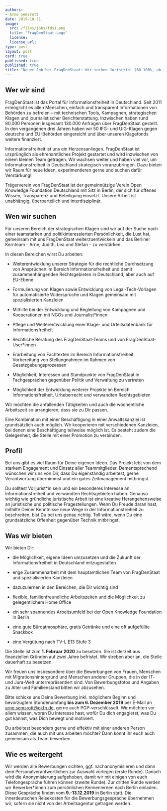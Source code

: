 ```yaml
---
authors: 
- Arne Semsrott
date: 2019-10-31
image:
  src: /files/jobs/fds1.png
  title: "FragDenStaat-Logo"
  license:
  license_url:
type: post
layout: post
card: true
published: true
published: true
title: "Neuer Job bei FragDenStaat: Wir suchen Jurist*in! (60-100%, ab Februar 2020)" 
---
```


## Wer wir sind

FragDenStaat ist das Portal für Informationsfreiheit in Deutschland. Seit 2011 ermöglicht es allen Menschen, einfach und transparent Informationen von Behörden zu befreien – mit technischen Tools, Kampagnen, strategischen Klagen und journalistischer Berichterstattung. Inzwischen haben rund 80.000 Personen insgesamt 130.000 Anfragen über FragDenStaat gestellt. In den vergangenen drei Jahren haben wir 50 IFG- und UIG-Klagen gegen deutsche und EU-Behörden eingereicht und über unseren Klagefonds weitere finanziert.

Informationsfreiheit ist uns ein Herzensanliegen. FragDenStaat ist ursprünglich als ehrenamtliches Projekt gestartet und wird inzwischen von einem kleinen Team getragen. Wir wachsen weiter und haben viel vor, um Informationsfreiheit in Deutschland strategisch voranzubringen. Dazu bieten wir Raum für neue Ideen, experimentieren gerne und suchen dafür Verstärkung!

Trägerverein von FragDenStaat ist der gemeinnützige Verein Open Knowledge Foundation Deutschland mit Sitz in Berlin, der sich für offenes Wissen, Transparenz und Beteiligung einsetzt. Unsere Arbeit ist unabhängig, überparteilich und interdisziplinär. 

## Wen wir suchen

Für unseren Bereich der strategischen Klagen sind wir auf der Suche nach einer teamstarken und politikinteressierten Persönlichkeit, die Lust hat, gemeinsam mit uns FragDenStaat weiterzuentwickeln und das Berliner Kernteam - Arne, Judith, Lea und Stefan - zu verstärken. 

In diesen Bereichen wirst Du arbeiten: 

- Weiterentwicklung unserer Strategie für die rechtliche Durchsetzung von Ansprüchen im Bereich Informationsfreiheit und damit zusammenhängenden Rechtsgebieten in Deutschland, aber auch auf EU-Ebene

- Formulierung von Klagen sowie Entwicklung von Legal-Tech-Vorlagen für automatisierte Widersprüche und Klagen gemeinsam mit spezialisierten Kanzleien

- Mithilfe bei der Entwicklung und Begleitung von Kampagnen und Kooperationen mit NGOs und Journalist*innen

- Pflege und Weiterentwicklung einer Klage- und Urteilsdatenbank für Informationsfreiheit

- Rechtliche Beratung des FragDenStaat-Teams und von FragDenStaat-User*innen

- Erarbeitung von Fachtexten im Bereich Informationsfreiheit, Vorbereitung von Stellungnahmen im Rahmen von Gesetzgebungsprozessen

- Möglichkeit, Interessen und Standpunkte von FragDenStaat in Fachgesprächen gegenüber Politik und Verwaltung zu vertreten

- Möglichkeit der Entwicklung weiterer Projekte im Bereich Informationsfreiheit, Urheberrecht und verwandten Rechtsgebieten

Wir möchten die anfallenden Tätigkeiten und auch die wöchentliche Arbeitszeit so arrangieren, dass sie zu Dir passen. 

Eine Kombination mit einer Beschäftigung in einer Anwaltskanzlei ist grundsätzlich auch möglich. Wir kooperieren mit verschiedenen Kanzleien, bei denen eine Beschäftigung teilweise möglich ist. Es besteht zudem die Gelegenheit, die Stelle mit einer Promotion zu verbinden.

## Profil

Bei uns gibt es viel Raum für Deine eigenen Ideen. Das Projekt lebt von dem starkem Engagement und Einsatz aller Teammitglieder. Dementsprechend wünschen wir uns von Dir, dass Du eigenständig arbeitest, gerne Verantwortung übernimmst und ein gutes Zeitmanagement mitbringst. 

Du solltest Volljurist*in sein und ein besonderes Interesse an Informationsfreiheit und verwandten Rechtsgebieten haben. Genauso wichtig wie gründliche juristische Arbeit ist eine kreative Herangehensweise an juristische und politische Fragestellungen. Wenn Du Freude daran hast, mithilfe Deiner Kenntnisse neue Wege in der Informationsfreiheit zu beschreiten, bist Du bei uns genau richtig. Toll wäre, wenn Du eine grundsätzliche Offenheit gegenüber Technik mitbringst.

## Was wir bieten

Wir bieten Dir:

- die Möglichkeit, eigene Ideen umzusetzen und die Zukunft der Informationsfreiheit in Deutschland mitzugestalten

- enge Zusammenarbeit mit dem hauptamtlichen Team von FragDenStaat und spezialisierten Kanzleien

- dazuzulernen in den Bereichen, die Dir wichtig sind

- flexible, familienfreundliche Arbeitszeiten und die Möglichkeit zu gelegentlichem Home Office

- ein sehr spannendes Arbeitsumfeld bei der Open Knowledge Foundation in Berlin

- eine gute Büroatmosphäre, gratis Getränke und eine oft aufgefüllte Snackbox

- eine Vergütung nach TV-L E13 Stufe 3

Die Stelle ist zum **1. Februar 2020** zu besetzen. Sie ist derzeit aus finanziellen Gründen auf zwei Jahre befristet. Wir streben aber an, die Stelle dauerhaft zu besetzen.

Wir freuen uns insbesondere über die Bewerbungen von Frauen, Menschen mit Migrationshintergrund und Menschen anderer Gruppen, die in der IT- und Jura-Welt unterrepräsentiert sind. Von Bewerbungsfotos und Angaben zu Alter und Familienstand bitten wir abzusehen.

Bitte schicke uns Deine Bewerbung inkl. möglichem Beginn und bevorzugtem Stundenumfang **bis zum 6. Dezember 2019** per E-Mail an arne.semsrott@okfn.de, gerne auch PGP-verschlüsselt. Wir möchten vor allem wissen, woran Du Interesse hast, wofür Du dich engagierst, was Du gut kannst, was Dich bewegt und motiviert.

Du arbeitest besonders gerne und effektiv mit einer anderen Person zusammen, die auch mit uns arbeiten möchte? Dann könnt ihr euch auch gemeinsam als Team bewerben.

## Wie es weitergeht

Wir werden alle Bewerbungen sichten, ggf. nachanonymisieren und dann dem Personalverantwortlichen zur Auswahl vorlegen (erste Runde). Danach wird die Anonymisierung aufgehoben, damit wir mit einigen von euch Telefongespräche führen können (zweite Runde). Zur dritten Runde werden wir Bewerber*innen zum persönlichen Kennenlernen nach Berlin einladen. Diese Gespräche finden vom **9.-13.12.2019** in Berlin statt. Die innerdeutschen Reisekosten für die Bewerbungsgespräche übernehmen wir, sofern sie nicht von der Arbeitsagentur getragen werden.
